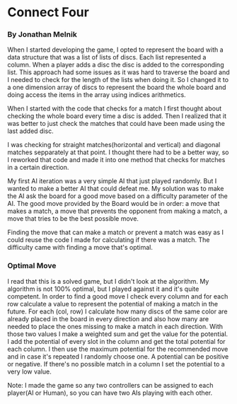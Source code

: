 <h1>Connect Four</h1>

<h3>By Jonathan Melnik</h3>

When I started developing the game, I opted to represent the board with a data structure that was a list of lists of discs. Each list represented a column.
When a player adds a disc the disc is added to the corresponding list.
This approach had some issues as it was hard to traverse the board and I needed to check for the length of the lists when doing it.
So I changed it to a one dimension array of discs to represent the board the whole board and doing access the items in the array using indices arithmetics.

When I started with the code that checks for a match I first thought about checking the whole board every time a disc is added. 
Then I realized that it was better to just check the matches that could have been made using the last added disc.

I was checking for straight matches(horizontal and vertical) and diagonal matches sepparately at that point. 
I thought there had to be a better way, so I reworked that code and made it into one method that checks for matches in a certain direction.

My first AI iteration was a very simple AI that just played randomly.
But I wanted to make a better AI that could defeat me.
My solution was to make the AI ask the board for a good move based on a difficulty parameter of the AI.
The good move provided by the Board would be in order: a move that makes a match, a move that prevents the opponent from making a match, a move that tries
to be the best possible move.

Finding the move that can make a match or prevent a match was easy as I could reuse the code I made for calculating if there was a match.
The difficulty came with finding a move that's optimal. 

<h3> Optimal Move</h3>

I read that this is a solved game, but I didn't look at the algorithm. My algorithm is not 100% optimal, but I played against it and it's quite competent.
In order to find a good move I check every column and for each row calculate a value to represent the potential of making a match in the future.
For each (col, row) I calculate how many discs of the same color are already placed in the board in every direction and also how many are needed to place the
ones missing to make a match in each direction.
With those two values I make a weighted sum and get the value for the potential.
I add the potential of every slot in the column and get the total potential for each column.
I then use the maximum potential for the recommended move and in case it's repeated I randomly choose one.
A potential can be positive or negative. If there's no possible match in a column I set the potential to a very low value.

Note:
I made the game so any two controllers can be assigned to each player(AI or Human), so you can have two AIs playing with each other.

